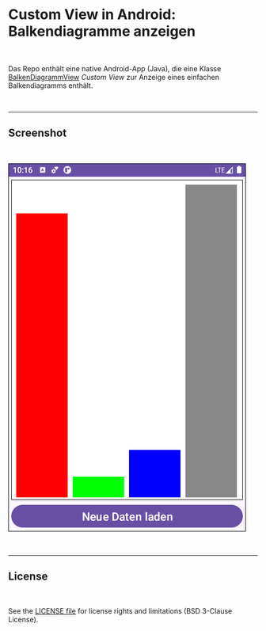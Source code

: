 # Custom View in Android: Balkendiagramme anzeigen #

<br>

Das Repo enthält eine native Android-App (Java), die eine Klasse [BalkenDiagrammView](app/src/main/java/de/mide/android/customview/BalkenDiagrammView.java#L19) *Custom View* 
zur Anzeige eines einfachen Balkendiagramms enthält.

<br>

----

## Screenshot ##

<br>

![Screenshot 1](screenshot_1.png)

<br>

----

## License ##

<br>

See the [LICENSE file](LICENSE.md) for license rights and limitations (BSD 3-Clause License).

<br>
